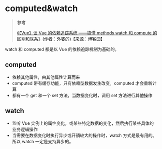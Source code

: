 <!--
 * @Author: yaohebin
 * @Date: 2021-02-02 07:54:46
 * @LastEditTime: 2022-07-15 15:07:10
 * @LastEditors: yaohebin
 * @Description: 
-->
# computed&watch

> **参考**
>
> [《【Vue】谈 Vue 的依赖追踪系统 ——搞懂 methods watch 和 compute 的区别和联系》(作者：外婆的)【来源：博客园】](https://www.cnblogs.com/penghuwan/p/7194133.html)

watch 和 computed 都是以 Vue 的依赖追踪机制为基础的。

## computed

- 依赖其他属性，由其他属性计算而来
- computed 带有缓存功能，只有依赖型数据发生改变，computed 才会重新计算
- 都有一个 get 和一个 set 方法，当数据变化时，调用 set 方法进行其他操作

## watch

- 监听 Vue 实例上的属性变化，或某些特定数据的变化，然后执行某些具体的业务逻辑操作
- 当需要在数据变化时执行异步或开销较大的操作时，watch 方式是最有用的。所以 watch 一定是支持异步的。
